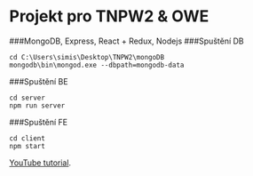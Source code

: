 Projekt pro TNPW2 & OWE
=============
###MongoDB, Express, React + Redux, Nodejs
###Spuštění DB
```shell
cd C:\Users\simis\Desktop\TNPW2\mongoDB
mongodb\bin\mongod.exe --dbpath=mongodb-data
```


###Spuštění BE
```shell
cd server
npm run server
```


###Spuštění FE
```shell
cd client
npm start
```

[YouTube tutorial](https://www.youtube.com/watch?v=ngc9gnGgUdA).

